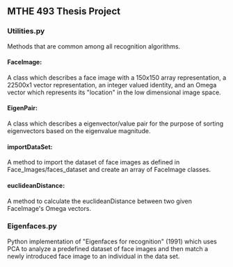 ## MTHE 493 Thesis Project
### Utilities.py
Methods that are common among all recognition algorithms.
#### FaceImage:
A class which describes a face image with a 150x150 array representation, a 22500x1 vector representation, an integer valued identity, and an Omega vector which represents its "location" in the low dimensional image space.
#### EigenPair:
A class which describes a eigenvector/value pair for the purpose of sorting eigenvectors based on the eigenvalue magnitude.
#### importDataSet:
A method to import the dataset of face images as defined in Face_Images/faces_dataset and create an array of FaceImage classes.
#### euclideanDistance:
A method to calculate the euclideanDistance between two given FaceImage's Omega vectors.
### Eigenfaces.py
Python implementation of "Eigenfaces for recognition" (1991) which uses PCA to analyze a predefined dataset of face images and then match a newly introduced face image to an individual in the data set.